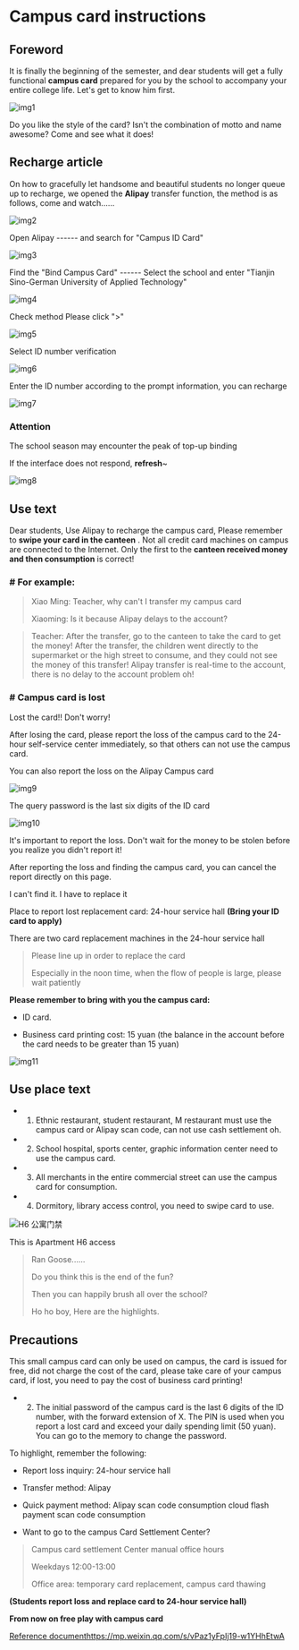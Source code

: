 # Campus card instructions

## Foreword

It is finally the beginning of the semester, and dear students will get a fully functional **campus card** prepared for you by the school to accompany your entire college life. Let's get to know him first.

![img1](../../../public/guide/new/5-Campus-Water-card/img1.png)

Do you like the style of the card? Isn't the combination of motto and name awesome? Come and see what it does!

## Recharge article

On how to gracefully let handsome and beautiful students no longer queue up to recharge, we opened the **Alipay** transfer function, the method is as follows, come and watch......

![img2](../../../public/guide/new/5-Campus-Water-card/img2.png)

Open Alipay ------ and search for "Campus ID Card"

![img3](../../../public/guide/new/5-Campus-Water-card/img3.png)

Find the "Bind Campus Card" ------ Select the school and enter "Tianjin Sino-German University of Applied Technology"

![img4](../../../public/guide/new/5-Campus-Water-card/img4.jpg)

Check method Please click ">"

![img5](../../../public/guide/new/5-Campus-Water-card/img5.jpg)

Select ID number verification

![img6](../../../public/guide/new/5-Campus-Water-card/img6.jpg)

Enter the ID number according to the prompt information, you can recharge

![img7](../../../public/guide/new/5-Campus-Water-card/img7.jpg)

### Attention
The school season may encounter the peak of top-up binding

If the interface does not respond, **refresh**~

![img8](../../../public/guide/new/5-Campus-Water-card/img8.jpg)

## Use text
Dear students,
Use Alipay to recharge the campus card, Please remember to **swipe your card in the canteen** . Not all credit card machines on campus are connected to the Internet. Only the first to the **canteen received money and then consumption** is correct!


### # For example:

> Xiao Ming: Teacher, why can't I transfer my campus card
>
> Xiaoming: Is it because Alipay delays to the account?

> Teacher: After the transfer, go to the canteen to take the card to get the money! After the transfer, the children went directly to the supermarket or the high street to consume, and they could not see the money of this transfer! Alipay transfer is real-time to the account, there is no delay to the account problem oh!


### # Campus card is lost

Lost the card!! Don't worry!

After losing the card, please report the loss of the campus card to the 24-hour self-service center immediately, so that others can not use the campus card.

You can also report the loss on the Alipay Campus card

![img9](../../../public/guide/new/5-Campus-Water-card/img9.jpg)

The query password is the last six digits of the ID card

![img10](../../../public/guide/new/5-Campus-Water-card/img10.jpg)

It's important to report the loss. Don't wait for the money to be stolen before you realize you didn't report it!

After reporting the loss and finding the campus card, you can cancel the report directly on this page.

I can't find it. I have to replace it


Place to report lost replacement card: 24-hour service hall
**(Bring your ID card to apply)**

There are two card replacement machines in the 24-hour service hall

> Please line up in order to replace the card
>
> Especially in the noon time, when the flow of people is large, please wait patiently


**Please remember to bring with you the campus card:**

- ID card.

- Business card printing cost: 15 yuan (the balance in the account before the card needs to be greater than 15 yuan)

![img11](../../../public/guide/new/5-Campus-Water-card/img11.jpg)

## Use place text

- 1. Ethnic restaurant, student restaurant, M restaurant must use the campus card or Alipay scan code, can not use cash settlement oh.

- 2. School hospital, sports center, graphic information center need to use the campus card.

- 3. All merchants in the entire commercial street can use the campus card for consumption.

- 4. Dormitory, library access control, you need to swipe card to use.

![H6 公寓门禁](../../../public/guide/new/5-Campus-Water-card/img12.jpg)

This is Apartment H6 access


> Ran Goose......
>
> Do you think this is the end of the fun?
>
> Then you can happily brush all over the school?
>
> Ho ho boy, Here are the highlights.


## Precautions

This small campus card can only be used on campus, the card is issued for free, did not charge the cost of the card, please take care of your campus card, if lost, you need to pay the cost of business card printing!

- 2. The initial password of the campus card is the last 6 digits of the ID number, with the forward extension of X. The PIN is used when you report a lost card and exceed your daily spending limit (50 yuan). You can go to the memory to change the password.


To highlight, remember the following:

- Report loss inquiry: 24-hour service hall

- Transfer method: Alipay

- Quick payment method: Alipay scan code consumption cloud flash payment scan code consumption

- Want to go to the campus Card Settlement Center?

> Campus card settlement Center manual office hours
>
> Weekdays 12:00-13:00
>
> Office area: temporary card replacement, campus card thawing

**(Students report loss and replace card to 24-hour service hall)**


**From now on free play with campus card**

[Reference document](https://mp.weixin.qq.com/s/vPaz1yFpIj19-w1YHhEtwA)<https://mp.weixin.qq.com/s/vPaz1yFpIj19-w1YHhEtwA>